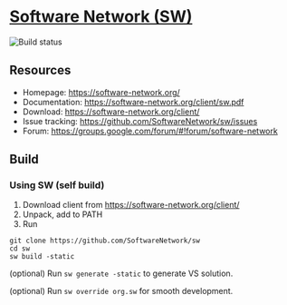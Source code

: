 # [Software Network (SW)](https://software-network.org/)

<!---[![Build status](https://ci.appveyor.com/api/projects/status/3mf8eall4lf764sk/branch/master?svg=true)](https://ci.appveyor.com/project/egorpugin/sw/branch/master)--->

![Build status](https://github.com/SoftwareNetwork/sw/workflows/sw/badge.svg)

## Resources

- Homepage: https://software-network.org/
- Documentation: https://software-network.org/client/sw.pdf
- Download: https://software-network.org/client/
- Issue tracking: https://github.com/SoftwareNetwork/sw/issues
- Forum: https://groups.google.com/forum/#!forum/software-network

## Build

### Using SW (self build)

1. Download client from https://software-network.org/client/
2. Unpack, add to PATH
3. Run
```
git clone https://github.com/SoftwareNetwork/sw
cd sw
sw build -static
```

(optional) Run `sw generate -static` to generate VS solution.

(optional) Run `sw override org.sw` for smooth development.

<!--### Support SW

More info about supporting Software Network can be found [here](https://github.com/SoftwareNetwork/sw/blob/master/doc/support.md).-->
